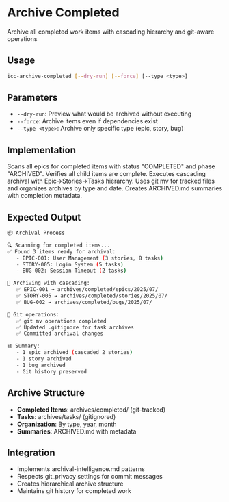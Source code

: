 # Archive Completed

Archive all completed work items with cascading hierarchy and git-aware operations

## Usage
```bash
icc-archive-completed [--dry-run] [--force] [--type <type>]
```

## Parameters
- `--dry-run`: Preview what would be archived without executing
- `--force`: Archive items even if dependencies exist
- `--type <type>`: Archive only specific type (epic, story, bug)

## Implementation
Scans all epics for completed items with status "COMPLETED" and phase "ARCHIVED". Verifies all child items are complete. Executes cascading archival with Epic→Stories→Tasks hierarchy. Uses git mv for tracked files and organizes archives by type and date. Creates ARCHIVED.md summaries with completion metadata.

## Expected Output
```bash
📦 Archival Process

🔍 Scanning for completed items...
✅ Found 3 items ready for archival:
   - EPIC-001: User Management (3 stories, 8 tasks)
   - STORY-005: Login System (5 tasks)
   - BUG-002: Session Timeout (2 tasks)

📁 Archiving with cascading:
   ✅ EPIC-001 → archives/completed/epics/2025/07/
   ✅ STORY-005 → archives/completed/stories/2025/07/
   ✅ BUG-002 → archives/completed/bugs/2025/07/

🔧 Git operations:
   ✅ git mv operations completed
   ✅ Updated .gitignore for task archives
   ✅ Committed archival changes

📊 Summary:
   - 1 epic archived (cascaded 2 stories)
   - 1 story archived  
   - 1 bug archived
   - Git history preserved
```

## Archive Structure
- **Completed Items**: archives/completed/ (git-tracked)
- **Tasks**: archives/tasks/ (gitignored)
- **Organization**: By type, year, month
- **Summaries**: ARCHIVED.md with metadata

## Integration
- Implements archival-intelligence.md patterns
- Respects git_privacy settings for commit messages
- Creates hierarchical archive structure
- Maintains git history for completed work
